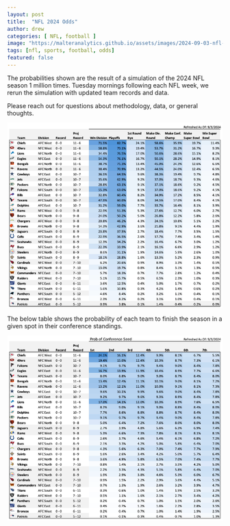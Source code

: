 ```yaml
---
layout: post
title:  "NFL 2024 Odds"
author: drew
categories: [ NFL, football ]
image: "https://malteranalytics.github.io/assets/images/2024-09-03-nfl-odds-2024/image2.png"
tags: [nfl, sports, football, odds]
featured: false
---
```



The probabilities shown are the result of a simulation of the 2024 NFL season 1 million times. Tuesday mornings following each NFL week, we rerun the simulation with updated team records and data.  


Please reach out for questions about methodology, data, or general thoughts. 


![plot 2](/assets/images/2024-09-03-nfl-odds-2024/image2.png) 



The below table shows the probability of each team to finish the season in a given spot in their conference standings.  
  

![plot 1](/assets/images/2024-09-03-nfl-odds-2024/image1.png) 

